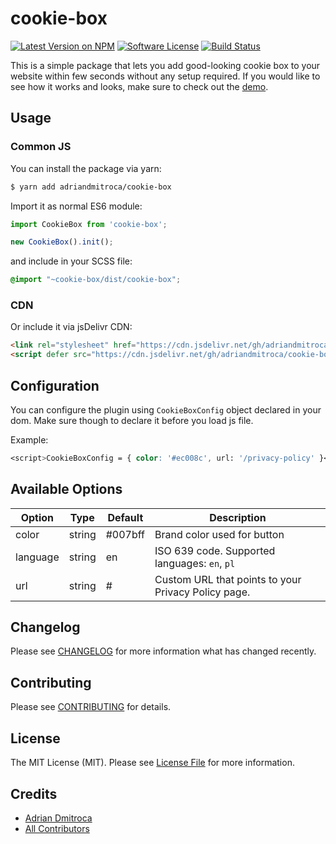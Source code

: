 # cookie-box

[![Latest Version on NPM](https://img.shields.io/npm/v/cookie-box.svg?style=flat-square)](https://npmjs.com/package/cookie-box)
[![Software License](https://img.shields.io/badge/license-MIT-brightgreen.svg?style=flat-square)](LICENSE.md)
[![Build Status](https://img.shields.io/travis/adriandmitroca/cookie-box/master.svg?style=flat-square)](https://travis-ci.org/adriandmitroca/cookie-box)

This is a simple package that lets you add good-looking cookie box to your website
within few seconds without any setup required. If you would like to see
how it works and looks, make sure to check out the [demo](https://adriandmitroca.github.io/cookie-box).

## Usage

### Common JS

You can install the package via yarn:

```bash
$ yarn add adriandmitroca/cookie-box
```

Import it as normal ES6 module:

```js
import CookieBox from 'cookie-box';

new CookieBox().init();
```

and include in your SCSS file:

```scss
@import "~cookie-box/dist/cookie-box";
```

### CDN

Or include it via jsDelivr CDN:
```html
<link rel="stylesheet" href="https://cdn.jsdelivr.net/gh/adriandmitroca/cookie-box/dist/cookie-box.min.css"></script>
<script defer src="https://cdn.jsdelivr.net/gh/adriandmitroca/cookie-box/dist/cookie-box.min.js"></script>
```

## Configuration

You can configure the plugin using `CookieBoxConfig` object declared in your dom. 
Make sure though to declare it before you load js file.

Example:
```scss
<script>CookieBoxConfig = { color: '#ec008c', url: '/privacy-policy' }</script>
```

## Available Options

| Option | Type | Default | Description |
|---|---|---|----|
| color | string | #007bff | Brand color used for button |
| language | string | en | ISO 639 code. Supported languages: `en`, `pl` |
| url  | string | # | Custom URL that points to your Privacy Policy page.

## Changelog

Please see [CHANGELOG](CHANGELOG.md) for more information what has changed recently.

## Contributing

Please see [CONTRIBUTING](CONTRIBUTING.md) for details.

## License

The MIT License (MIT). Please see [License File](LICENSE.md) for more information.

## Credits

- [Adrian Dmitroca](https://github.com/adriandmitroca)
- [All Contributors](../../contributors)

